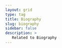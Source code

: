 ```yaml
---
layout: grid
type: tag
title: Biography
slug: biography
sidebar: false
description: >
   Related to Biography
---
```

